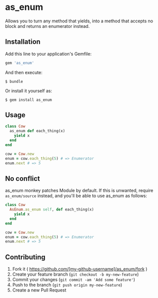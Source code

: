 # as_enum

Allows you to turn any method that yields, into a method that accepts no block and
returns an enumerator instead.

## Installation

Add this line to your application's Gemfile:

```ruby
gem 'as_enum'
```

And then execute:

```
$ bundle
```

Or install it yourself as:

```
$ gem install as_enum
```

## Usage

```ruby
class Cow
  as_enum def each_thing(x)
    yield x
  end
end

cow = Cow.new
enum = cow.each_thing(5) # => Enumerator
enum.next # => 5
```


## No conflict

as\_enum monkey patches Module by default. If this is unwanted, require `as_enum/source` instead,
and you'll be able to use as\_enum as follows:

```ruby
class Cow
  AsEnum.as_enum self, def each_thing(x)
    yield x
  end
end

cow = Cow.new
enum = cow.each_thing(5) # => Enumerator
enum.next # => 5
```

## Contributing

1. Fork it ( https://github.com/[my-github-username]/as_enum/fork )
2. Create your feature branch (`git checkout -b my-new-feature`)
3. Commit your changes (`git commit -am 'Add some feature'`)
4. Push to the branch (`git push origin my-new-feature`)
5. Create a new Pull Request
